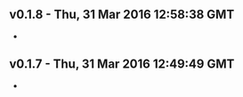 v0.1.8 - Thu, 31 Mar 2016 12:58:38 GMT
--------------------------------------

- 


v0.1.7 - Thu, 31 Mar 2016 12:49:49 GMT
--------------------------------------

- 


